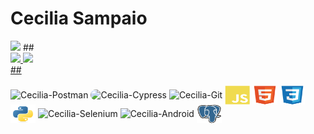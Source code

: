 <h1>Cecilia Sampaio</h1> 

<div>
    <a href="https://www.linkedin.com/in/cecilia-sampaio-qualityengineer/" target="_blank"><img src="https://img.shields.io/badge/LinkedIn-0077B5?style=for-the-badge&logo=linkedin&logoColor=white" target="_blank"></a>
##
<div>
    <a href="https://github.com/ceciliasampaioqa/ceciliasampaioqa">
    <img height="160em" src="https://github-readme-stats.vercel.app/api?username=ceciliasampaioqa&show_icons=true&theme=holi&include_all_commits=true&count_private=true"/>
    <img height="160em" src="https://github-readme-stats.vercel.app/api/top-langs/?username=ceciliasampaioqa&layout=compact&lags_count=16&theme=holi"/>
</div>
##
<div style="display: inline-block"><br>
    <img align="center" alt="Cecilia-Postman" height="30" width="40" src="https://cdn.jsdelivr.net/gh/devicons/devicon@latest/icons/postman/postman-plain.svg" />
    <img align="center" alt="Cecilia-Cypress" height="30" width="30" src="https://avatars.githubusercontent.com/u/8908513?s=200&v=4" style="border-radius: 15px" />
    <img align="center" alt="Cecilia-Git" height="30" src="https://cdn.jsdelivr.net/gh/devicons/devicon/icons/git/git-original.svg" />
    <img align="center" alt="Cecilia-Js" height="30" width="40" src="https://raw.githubusercontent.com/devicons/devicon/master/icons/javascript/javascript-plain.svg">
    <img align="center" alt="Cecilia-HTML" height="30" width="40" src="https://raw.githubusercontent.com/devicons/devicon/master/icons/html5/html5-original.svg">
    <img align="center" alt="Cecilia-CSS" height="30" width="40" src="https://raw.githubusercontent.com/devicons/devicon/master/icons/css3/css3-original.svg">
    <img align="center" alt="Victor-Python" height="30" width="40" src="https://raw.githubusercontent.com/devicons/devicon/master/icons/python/python-original.svg">
    <img align="center" alt="Cecilia-Selenium" height="30" width="40" src="https://cdn.jsdelivr.net/gh/devicons/devicon/icons/selenium/selenium-original.svg" />
    <img align="center" alt="Cecilia-Android" height="30" width="40" src="https://cdn.jsdelivr.net/gh/devicons/devicon/icons/android/android-plain-wordmark.svg">
    <img align="center" alt="Cecilia-Mysql" height="30" width="40" src="https://raw.githubusercontent.com/devicons/devicon/master/icons/postgresql/postgresql-original.svg">
</div>
